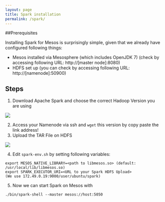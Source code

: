 ```yaml
---
layout: page
title: Spark installation
permalink: /spark/
---
```


##Prerequisites

Installing Spark for Mesos is surprisingly simple, given that we already have configured following things:

- Mesos installed via Mesosphere (which includes OpenJDK 7) (check by accessing following URL: http://[master node]:8080)
- HDFS set up (you can check by accessing following URL: http://[namenode]:50900)

## Steps

1. Download Apache Spark and choose the correct Hadoop Version you are using 

<div class='fig figcenter fighighlight'>
	<img src="{{'/assets/Install.png' | prepend: site.baseurl }}">
</div>

2. Access your Namenode via ssh and `wget` this version by copy paste the link address!
3. Upload the TAR File on HDFS 


<div class='fig figcenter fighighlight'>
	<img src="{{'/assets/Upload.png' | prepend: site.baseurl }}">
</div>

4. Edit `spark-env.sh` by setting following variables: 

````
export MESOS_NATIVE_LIBRARY=<path to libmesos.so> (default: /usr/local/lib/libmesos.so)
export SPARK_EXECUTOR_URI=<URL to your Spark HDFS Upload> 
(We use 172.49.0.19:9000/user/ubuntu/spark)
````

5. Now we can start Spark on Mesos with

````
./bin/spark-shell --master mesos://host:5050
````


